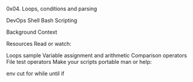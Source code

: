 0x04. Loops, conditions and parsing

DevOps	Shell  Bash  Scripting

Background Context


Resources
Read or watch:

Loops sample
Variable assignment and arithmetic
Comparison operators
File test operators
Make your scripts portable
man or help:

env
cut
for
while
until
if

